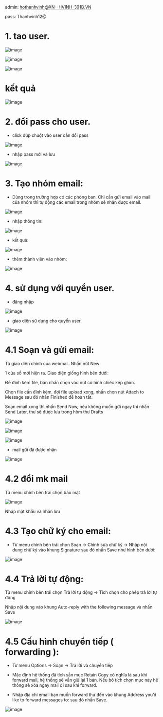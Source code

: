 admin: hothanhvinh@XN--HVINH-391B.VN

pass: Thanhvinh12@

# 1. tao user.

![image](https://user-images.githubusercontent.com/95491130/185276338-4f307322-0b8e-4ca6-9c7b-fd3a18062ae0.png)

![image](https://user-images.githubusercontent.com/95491130/185276416-e7cde7bc-18f2-49f5-84f4-f1def2c07043.png)

![image](https://user-images.githubusercontent.com/95491130/185276531-8933a675-91ec-4b5a-9287-6e661587028d.png)

# kết quả

![image](https://user-images.githubusercontent.com/95491130/185276628-833ef115-e98f-410a-a5f7-91a65c406cea.png)

# 2. đổi pass cho user.

- click đúp chuột vào user cần đổi pass

![image](https://user-images.githubusercontent.com/95491130/185276963-ff9434b2-0b1c-4f81-8f03-5a37dcc079ec.png)

- nhập pass mới và lưu

![image](https://user-images.githubusercontent.com/95491130/185277332-4f8244f8-b081-48ef-b80a-c8c5b7f8acab.png)

# 3. Tạo nhóm email:

- Dùng trong trường hợp có các phòng ban. Chỉ cần gửi email vào mail của nhóm thì tự động các email trong nhóm sẽ nhận được email.

![image](https://user-images.githubusercontent.com/95491130/185277922-88abae9b-bce7-4ddb-8cf3-a6421d22acb0.png)

- nhập thông tin:

![image](https://user-images.githubusercontent.com/95491130/185278503-7ea9ada7-fd24-4e25-b7eb-e02e70761088.png)

- kết quả:

![image](https://user-images.githubusercontent.com/95491130/185278383-e16154ca-ecc4-4ebc-a0ae-09d28720451b.png)

- thêm thành viên vào nhóm:

![image](https://user-images.githubusercontent.com/95491130/185278431-dbae0fb7-01a9-45ab-974e-e2dd9826ccc6.png)

# 4. sử dụng với quyền user.

- đăng nhập

![image](https://user-images.githubusercontent.com/95491130/185279002-cc44a4db-da8d-41bd-b4aa-d95a177d378d.png)

- giao diện sử dụng cho quyền user.

![image](https://user-images.githubusercontent.com/95491130/185279096-b1b8e1ad-4013-4296-82ac-cf5753f81002.png)

# 4.1 Soạn và gửi email:

Từ giao diện chính của webmail. Nhấn nút New

1 cửa sổ mới hiện ra. Giao diện giống hình bên dưới:

Để đính kèm file, bạn nhấn chọn vào nút có hình chiếc kẹp ghim.

Chọn file cần đính kèm, đợi file upload xong, nhấn chọn nút Attach to Message sau đó nhấn Finished để hoàn tất.

Soạn email xong thì nhấn Send Now, nếu không muốn gửi ngay thì nhấn Send Later, thư sẽ được lưu trong hòm thư Drafts

![image](https://user-images.githubusercontent.com/95491130/185280842-517bc32d-40f0-4ebc-9f6d-235b03533e90.png)

![image](https://user-images.githubusercontent.com/95491130/185281265-65334502-4c39-42b5-8924-6b449fd96546.png)

![image](https://user-images.githubusercontent.com/95491130/185281070-71c22982-a3af-4e9e-b86a-8f6b666c64ed.png)

- mail gửi đã được nhận 

![image](https://user-images.githubusercontent.com/95491130/185281199-a2a66164-a54a-49bd-a977-9675da89b658.png)

# 4.2 đổi mk mail

Từ menu chính bên trái chọn bảo mật

![image](https://user-images.githubusercontent.com/95491130/185282374-9122d79b-ccc8-4d7b-b521-60d9a10931d6.png)

Nhập mật khẩu và nhấn lưu

# 4.3 Tạo chữ ký cho email:

- Từ menu chính bên trái chọn Soạn → Chỉnh sửa chữ ký → Nhập nội dung chữ ký vào khung Signature sau đó nhấn Save như hình bên dưới:

![image](https://user-images.githubusercontent.com/95491130/185282540-5c435422-60d5-4c74-8296-d159de048268.png)

# 4.4 Trả lời tự động:

Từ menu chính bên trái chọn Trả lời tự động → Tích chọn cho phép trả lời tự động

Nhập nội dung vào khung Auto-reply with the following message và nhấn Save

![image](https://user-images.githubusercontent.com/95491130/185282764-8056d43a-09a1-4b6d-aaa3-7442517e2eb9.png)

# 4.5 Cấu hình chuyển tiếp ( forwarding ):

-  Từ menu Options → Soạn → Trả lời và chuyển tiếp

- Mặc định hệ thống đã tích sẵn mục Retain Copy có nghĩa là sau khi forward mail, hệ thống sẽ vẫn giữ lại 1 bản. Nếu bỏ tích chọn mục này hệ thống sẽ xóa ngay mail đi sau khi forward.

- Nhập địa chỉ email bạn muốn forward thư đến vào khung Address you’d like to forward messages to: sau đó nhấn Save.

![image](https://user-images.githubusercontent.com/95491130/185283139-3c7e2284-b777-48ea-adf8-0792fc29cc6e.png)





